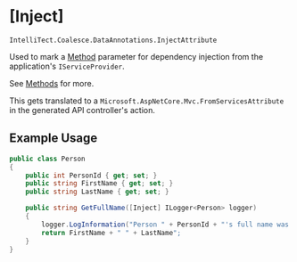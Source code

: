 
# [Inject]

`IntelliTect.Coalesce.DataAnnotations.InjectAttribute`

Used to mark a [Method](/modeling/model-components/methods.md) parameter for dependency injection from the application's `IServiceProvider`.

See [Methods](/modeling/model-components/methods.md) for more.

This gets translated to a `Microsoft.AspNetCore.Mvc.FromServicesAttribute` in the generated API controller's action.


## Example Usage

``` c#
public class Person
{
    public int PersonId { get; set; }
    public string FirstName { get; set; }
    public string LastName { get; set; }

    public string GetFullName([Inject] ILogger<Person> logger)
    {
        logger.LogInformation("Person " + PersonId + "'s full name was requested");
        return FirstName + " " + LastName";
    }
}
```
